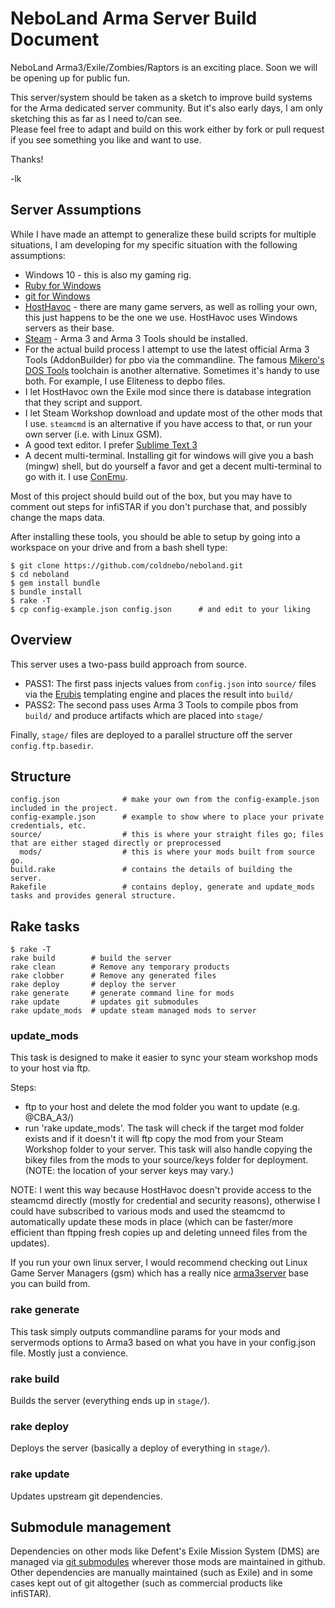 # NeboLand Arma Server Build Document

NeboLand Arma3/Exile/Zombies/Raptors is an exciting place.  Soon we will be opening up for public fun.

This server/system should be taken as a sketch to improve build systems for the Arma dedicated server 
community.  But it's also early days, I am only sketching this as far as I need to/can see.  
Please feel free to adapt and build on this work either by fork or pull request if you see something you
like and want to use.

Thanks!

-lk



## Server Assumptions

While I have made an attempt to generalize these build scripts for multiple situations, I 
am developing for my specific situation with the following assumptions:

* Windows 10 - this is also my gaming rig.
* [Ruby for Windows](https://rubyinstaller.org/)
* [git for Windows](https://git-scm.com/downloads)
* [HostHavoc](https://hosthavoc.com/) - there are many game servers, 
  as well as rolling your own, this just happens to be the one we use.  HostHavoc uses Windows servers as their base.
* [Steam](http://store.steampowered.com/) - Arma 3 and Arma 3 Tools should be installed.
* For the actual build process I attempt to use the latest official Arma 3 Tools (AddonBuilder) for pbo
  via the commandline. The famous [Mikero's DOS Tools](http://www.armaholic.com/page.php?id=19784) toolchain 
  is another alternative. Sometimes it's handy to use both.  For example, I use Eliteness to depbo files.
* I let HostHavoc own the Exile mod since there is database integration that they script and support.
* I let Steam Workshop download and update most of the other mods that I use. `steamcmd` is an alternative if you
  have access to that, or run your own server (i.e. with Linux GSM).
* A good text editor.  I prefer [Sublime Text 3](https://www.sublimetext.com/)
* A decent multi-terminal. Installing git for windows will give you a bash (mingw) shell, but do yourself a favor
  and get a decent multi-terminal to go with it.  I use [ConEmu](https://conemu.github.io/).

Most of this project should build out of the box, but you may have to comment out steps for 
infiSTAR if you don't purchase that, and possibly change the maps data.

After installing these tools, you should be able to setup by going into a workspace on your drive and
from a bash shell type:

```
$ git clone https://github.com/coldnebo/neboland.git
$ cd neboland
$ gem install bundle
$ bundle install
$ rake -T
$ cp config-example.json config.json      # and edit to your liking
```


## Overview

This server uses a two-pass build approach from source.  

* PASS1: The first pass injects values from `config.json`
  into `source/` files via the [Erubis](http://www.kuwata-lab.com/erubis/) templating engine and places the result 
  into `build/`
* PASS2: The second pass uses Arma 3 Tools to compile pbos from `build/` and produce artifacts which are placed into `stage/`

Finally, `stage/` files are deployed to a parallel structure off the server `config.ftp.basedir`.



## Structure

```
config.json              # make your own from the config-example.json included in the project.
config-example.json      # example to show where to place your private credentials, etc.
source/                  # this is where your straight files go; files that are either staged directly or preprocessed
  mods/                  # this is where your mods built from source go.
build.rake               # contains the details of building the server.
Rakefile                 # contains deploy, generate and update_mods tasks and provides general structure.
```


## Rake tasks

```
$ rake -T
rake build        # build the server
rake clean        # Remove any temporary products
rake clobber      # Remove any generated files
rake deploy       # deploy the server
rake generate     # generate command line for mods
rake update       # updates git submodules
rake update_mods  # update steam managed mods to server
```



### update_mods

This task is designed to make it easier to sync your steam workshop mods to your host via ftp.

Steps:

* ftp to your host and delete the mod folder you want to update (e.g. @CBA_A3/)
* run 'rake update_mods'.  The task will check if the target mod folder exists and if it doesn't it will 
  ftp copy the mod from your Steam Workshop folder to your server.  This task will also handle copying
  the bikey files from the mods to your source/keys folder for deployment. (NOTE: the location of your
  server keys may vary.)


NOTE: I went this way because HostHavoc doesn't provide access to the steamcmd directly (mostly for credential and
security reasons), otherwise I could have subscribed to various mods and used the steamcmd to automatically update 
these mods in place (which can be faster/more efficient than ftpping fresh copies up and deleting unneed files from the updates).

If you run your own linux server, I would recommend checking out Linux Game Server Managers (gsm) which 
has a really nice [arma3server](https://gameservermanagers.com/lgsm/arma3server/) base you can build from.


### rake generate

This task simply outputs commandline params for your mods and servermods options to Arma3 based on what you have in 
your config.json file.  Mostly just a convience.

### rake build 

Builds the server (everything ends up in `stage/`).

### rake deploy

Deploys the server (basically a deploy of everything in `stage/`).

### rake update

Updates upstream git dependencies.


## Submodule management

Dependencies on other mods like Defent's Exile Mission System (DMS) are managed via 
[git submodules](https://git-scm.com/docs/git-submodule) wherever those mods are maintained
in github.  Other dependencies are manually maintained (such as Exile) and in some cases
kept out of git altogether (such as commercial products like infiSTAR).

